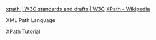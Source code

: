 [xpath | W3C standards and drafts | W3C](https://www.w3.org/TR/xpath/)
[XPath - Wikipedia](https://en.wikipedia.org/wiki/XPath)

XML Path Language

[XPath Tutorial](https://www.w3schools.com/xml/xpath_intro.asp)

